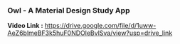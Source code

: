 ### Owl - A Material Design Study App
**Video Link :** https://drive.google.com/file/d/1uww-AeZ6blmeBF3k5huF0NDOleBvlSva/view?usp=drive_link
